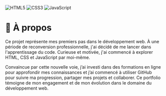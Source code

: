 ![HTML5](https://img.shields.io/badge/HTML5-E34F26?style=flat&logo=html5&logoColor=white)
![CSS3](https://img.shields.io/badge/CSS3-1572B6?style=flat&logo=css3&logoColor=white)
![JavaScript](https://img.shields.io/badge/JavaScript-F7DF1E?style=flat&logo=javascript&logoColor=black)

# 🌱 À propos
Ce projet représente mes premiers pas dans le développement web. À une période de reconversion professionnelle, j'ai décidé de me lancer dans l'apprentissage du code. Curieuse et motivée, j'ai commencé à explorer HTML, CSS et JavaScript par moi-même.

Convaincue par cette nouvelle voie, j’ai investi dans des formations en ligne pour approfondir mes connaissances et j’ai commencé à utiliser GitHub pour suivre ma progression, partager mes projets et collaborer. Ce portfolio témoigne de mon engagement et de mon évolution dans le domaine du développement web.
